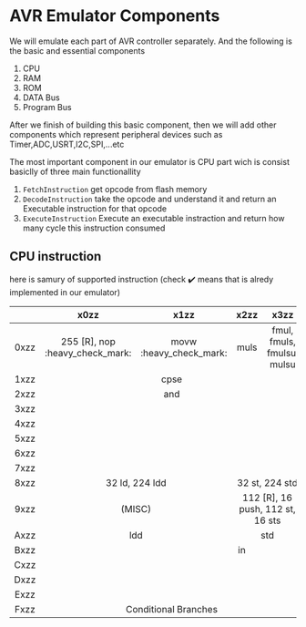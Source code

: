 # AVR Emulator Components
We will emulate each part of AVR controller separately. And the following is the basic and essential components
1. CPU
2. RAM
3. ROM
4. DATA Bus
5. Program Bus

After we finish of building this basic component, then we will add other components which represent peripheral devices such as Timer,ADC,USRT,I2C,SPI,...etc

The most important component in our emulator is CPU part wich is consist basiclly of three main functionallity
1. `FetchInstruction` get opcode from flash memory
2. `DecodeInstruction` take the opcode and understand it and return an Executable instruction for that opcode  
3. `ExecuteInstruction` Execute an executable instraction and return how many cycle this instruction consumed

## CPU  instruction 
here is samury of supported instruction (check :heavy_check_mark: means that is alredy implemented in our emulator)

<table >
<thead>
  <tr>
    <th></th>
    <th>x0zz</th>
    <th>x1zz</th>
    <th>x2zz</th>
    <th>x3zz</th>
    <th>x4zz</th>
    <th>x5zz</th>
    <th>x6zz</th>
    <th>x7zz</th>
    <th>x8zz</th>
    <th>x9zz</th>
    <th>xAzz</th>
    <th>xBzz</th>
    <th>xCzz</th>
    <th>xDzz</th>
    <th>xEzz</th>
    <th>xFzz</th>
  </tr>
</thead>
<tbody align="center">
  <tr>
    <td>0xzz</td>
    <td>255 [R], nop :heavy_check_mark:</td>
    <td>movw :heavy_check_mark:</td>
    <td>muls</td>
    <td>fmul, fmuls, fmulsu, mulsu</td>
    <td colspan="4">cpc</td>    
    <td colspan="4">sbc</td>
    <td colspan="4">add</td>
  </tr>
  <tr>
    <td>1xzz</td>
    <td colspan="4" >cpse</td>
    <td colspan="4" >cp</td>
    <td colspan="4" >sub</td>
    <td colspan="4" >adc</td>
  </tr>
  <tr>
    <td>2xzz</td>
    <td colspan="4">and</td>
    <td colspan="4">eor</td>
    <td colspan="4">or</td>
    <td colspan="4">mov :heavy_check_mark:</td>
  </tr>
  <tr>
    <td>3xzz</td>
    <td colspan="16">cpi</td>
  </tr>
  <tr>
    <td>4xzz</td>
    <td colspan="16">sbci</td>
  </tr>
  <tr>
    <td>5xzz</td>
    <td colspan="16">subi</td>
  </tr>
  <tr>
    <td>6xzz</td>
    <td colspan="16">ori</td>
  </tr>
  <tr>
    <td>7xzz</td>
    <td colspan="16">andi</td>
  </tr>
  <tr>
    <td>8xzz</td>
    <td colspan="2">32 ld, 224 ldd</td>
    <td colspan="2">32 st, 224 std</td>
    <td colspan="2">ldd</td>
    <td colspan="2">std</td>
    <td colspan="2">ldd</td>
    <td colspan="2">std</td>
    <td colspan="2">ldd</td>
    <td colspan="2">std</td>
  </tr>
  <tr>
    <td>9xzz</td>
    <td colspan="2">(MISC)</td>
    <td colspan="2">112 [R], 16 push, 112 st, 16 sts</td>
    <td>(MISC)</td>
    <td>(MISC)</td>
    <td>adiw</td>
    <td>sbiw</td>
    <td>cbi</td>
    <td>sbic</td>
    <td>sbi</td>
    <td>sbis</td>
    <td colspan="4">mul</td>
  </tr>
  <tr>
    <td>Axzz</td>
    <td colspan="2">ldd</td>
    <td colspan="2">std</td>
    <td colspan="2">ldd</td>
    <td colspan="2">std</td>
    <td colspan="2">ldd</td>
    <td colspan="2">std</td>
    <td colspan="2">ldd</td>
    <td colspan="2">std</td>
  </tr>
  <tr>
    <td>Bxzz</td>
    <td colspan="8">in</td>
    <td colspan="8">out</td>
  </tr>
  <tr>
    <td>Cxzz</td>
    <td colspan="16">rjmp :heavy_check_mark:</td>
  </tr>
  <tr>
    <td>Dxzz</td>
    <td colspan="16">rcall</td>
  </tr>
  <tr>
    <td>Exzz</td>
    <td colspan="16">ldi :heavy_check_mark:</td>
  </tr>
  <tr>
    <td>Fxzz</td>
    <td colspan="4">Conditional Branches</td>
    <td colspan="4">Conditional Branches</td>
    <td colspan="2">[R], bld</td>
    <td colspan="2">[R], bst</td>
    <td colspan="2">[R], sbrc</td>
    <td colspan="2">[R], sbrs</td>
  </tr>  
</tbody>
</table>
